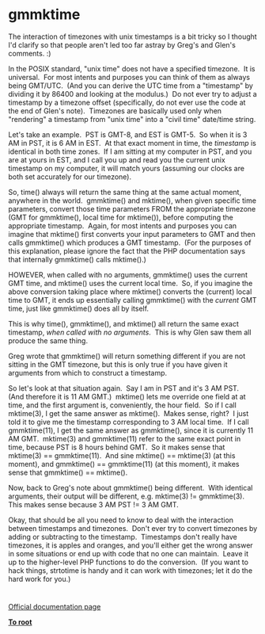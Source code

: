 # gmmktime





The interaction of timezones with unix timestamps is a bit tricky so I thought I&apos;d clarify so that people aren&apos;t led too far astray by Greg&apos;s and Glen&apos;s comments. :)

In the POSIX standard, &quot;unix time&quot; does not have a specified timezone.&#xA0; It is universal.&#xA0; For most intents and purposes you can think of them as always being GMT/UTC.&#xA0; (And you can derive the UTC time from a &quot;timestamp&quot; by dividing it by 86400 and looking at the modulus.)&#xA0; Do not ever try to adjust a timestamp by a timezone offset (specifically, do not ever use the code at the end of Glen&apos;s note).&#xA0; Timezones are basically used only when &quot;rendering&quot; a timestamp from &quot;unix time&quot; into a &quot;civil time&quot; date/time string.

Let&apos;s take an example.&#xA0; PST is GMT-8, and EST is GMT-5.&#xA0; So when it is 3 AM in PST, it is 6 AM in EST.&#xA0; At that exact moment in time, the _timestamp_ is identical in both time zones.&#xA0; If I am sitting at my computer in PST, and you are at yours in EST, and I call you up and read you the current unix timestamp on my computer, it will match yours (assuming our clocks are both set accurately for our timezone).

So, time() always will return the same thing at the same actual moment, anywhere in the world.&#xA0; gmmktime() and mktime(), when given specific time parameters, convert those time parameters FROM the appropriate timezone (GMT for gmmktime(), local time for mktime()), before computing the appropriate timestamp.&#xA0; Again, for most intents and purposes you can imagine that mktime() first converts your input parameters to GMT and then calls gmmktime() which produces a GMT timestamp.&#xA0; (For the purposes of this explanation, please ignore the fact that the PHP documentation says that internally gmmktime() calls mktime().)

HOWEVER, when called with no arguments, gmmktime() uses the current GMT time, and mktime() uses the current local time.&#xA0; So, if you imagine the above conversion taking place where mktime() converts the (current) local time to GMT, it ends up essentially calling gmmktime() with the _current_ GMT time, just like gmmktime() does all by itself.

This is why time(), gmmktime(), and mktime() all return the same exact timestamp, _when called with no arguments_.&#xA0; This is why Glen saw them all produce the same thing.

Greg wrote that gmmktime() will return something different if you are not sitting in the GMT timezone, but this is only true if you have given it arguments from which to construct a timestamp.

So let&apos;s look at that situation again.&#xA0; Say I am in PST and it&apos;s 3 AM PST.&#xA0; (And therefore it is 11 AM GMT.)&#xA0; mktime() lets me override one field at at time, and the first argument is, conveniently, the hour field.&#xA0; So if I call mktime(3), I get the same answer as mktime().&#xA0; Makes sense, right?&#xA0; I just told it to give me the timestamp corresponding to 3 AM local time.&#xA0; If I call gmmktime(11), I get the same answer as gmmktime(), since it is currently 11 AM GMT.&#xA0; mktime(3) and gmmktime(11) refer to the same exact point in time, because PST is 8 hours behind GMT.&#xA0; So it makes sense that mktime(3) == gmmktime(11).&#xA0; And sine mktime() == mktime(3) (at this moment), and gmmktime() == gmmktime(11) (at this moment), it makes sense that gmmktime() == mktime().

Now, back to Greg&apos;s note about gmmktime() being different.&#xA0; With identical arguments, their output will be different, e.g. mktime(3) != gmmktime(3).&#xA0; This makes sense because 3 AM PST != 3 AM GMT.

Okay, that should be all you need to know to deal with the interaction between timestamps and timezones.&#xA0; Don&apos;t ever try to convert timezones by adding or subtracting to the timestamp.&#xA0; Timestamps don&apos;t really have timezones, it is apples and oranges, and you&apos;ll either get the wrong answer in some situations or end up with code that no one can maintain.&#xA0; Leave it up to the higher-level PHP functions to do the conversion.&#xA0; (If you want to hack things, strtotime is handy and it can work with timezones; let it do the hard work for you.)

  

#

[Official documentation page](https://www.php.net/manual/en/function.gmmktime.php)

**[To root](/README.md)**